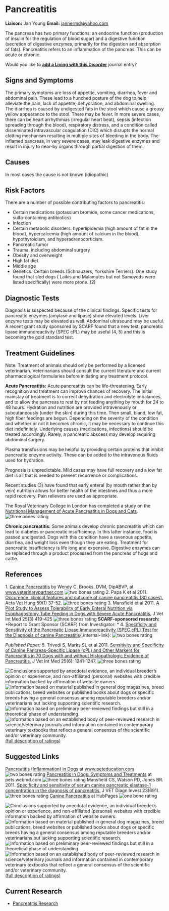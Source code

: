 Pancreatitis
============

**Liaison:** Jan Young **Email:** <jannermd@yahoo.com>



The pancreas has two primary functions: an endocrine function
(production of insulin for the regulation of blood sugar) and a
digestive function (secretion of digestive enzymes, primarily for the
digestion and absorption of fats). Pancreatitis refers to an
inflammation of the pancreas. This can be acute or chronic.



Would you like to **[add a Living with this
Disorder](pancreatitis/addliving_form.html)** journal entry?

Signs and Symptoms
------------------

The primary symptoms are loss of appetite, vomiting, diarrhea, fever and
abdominal pain. These lead to a hunched posture of the dog to help
alleviate the pain, lack of appetite, dehydration, and abdominal
swelling. The diarrhea is caused by undigested fats in the stool which
cause a greasy yellow appearance to the stool. There may be fever. In
more severe cases, there can be heart arrhythmias (irregular heart
beat), sepsis (infection spreading through the blood), respiratory
distress, and a condition called disseminated intravascular coagulation
(DIC) which disrupts the normal clotting mechanism resulting in multiple
sites of  bleeding in the body. The inflamed pancreas, in very severe
cases, may leak digestive enzymes and result in injury to near-by organs
through partial digestion of them.

Causes
------

In most cases the cause is not known (idiopathic)

Risk Factors
------------

There are a number of possible contributing factors to pancreatitis:

-   Certain medications (potassium bromide, some cancer medications,
    sulfa-containing antibiotics)
-   Infection
-   Certain metabolic disorders: hyperlipidemia (high amount of fat in
    the blood), hypercalcemia (high amount of calcium in the blood),
    hypothyroidism, and hyperadrenocorticism.
-   Pancreatic tumor
-   Trauma, including abdominal surgery
-   Obesity and overweight
-   High fat diet
-   Middle age
-   Genetics: Certain breeds (Schnauzers, Yorkshire Terriers). One study
    found that sled dogs ( Laikis and Malamutes but not Samoyeds were
    listed specifically) were more prone. (2)

Diagnostic Tests
----------------

Diagnosis is suspected because of the clinical findings. Specific tests
for pancreatic enzymes (amylase and lipase) show elevated levels. Liver
enzyme tests may be elevated as well. Abdominal ultrasound may be
useful. A recent grant study sponsored by SCARF found that a new test,
pancreatic lipase immunoreactivity (SPEC cPL) may be useful (4, 5) and
this is becoming the gold standard test.

Treatment Guidelines
--------------------

Note: Treatment of animals should only be performed by a licensed
veterinarian. Veterinarians should consult the current literature and
current pharmacological formularies before initiating any treatment
protocol.

**Acute Pancreatitis:** Acute pancreatitis can be life-threatening.
Early recognition and treatment can improve chances of recovery. The
initial mainstay of treatment is to correct dehydration and electrolyte
imbalances, and to allow the pancreas to rest by not feeding anything by
mouth for 24 to 48 hours.  Hydration and nutrition are provided
intravenously or subcutaneously (under the skin) during this time. Then
small, bland, low fat, high fiber feedings are begun. Depending on the
severity of the condition and whether or not it becomes chronic, it may
be necessary to continue this diet indefinitely. Underlying causes
(medications, infections) should be treated accordingly. Rarely, a
pancreatic abscess may develop requiring abdominal surgery.

Plasma transfusions may be helpful by providing certain proteins that
inhibit pancreatic enzyme activity. These can be added to the
intravenous fluids used for hydration.

Prognosis is unpredictable. Mild cases may have full recovery and a low
fat diet is all that is needed to prevent recurrence or complications.

Recent studies (3) have found that early enteral (by mouth rather than
by vein) nutrition allows for better health of the intestines and thus a
more rapid recovery. Pain relievers are used as appropriate.

The  Royal Veterinary College in London has completed a study on the
[Nutritional Management of Acute Pancreatitis in Dogs and
Cats](http://onlinelibrary.wiley.com/enhanced/doi/10.1111/vec.12180/). ![three
bones
rating](/img/3-bones.gif/image_preview.png)

**Chronic pancreatitis:** Some animals develop chronic pancreatitis
which can lead to diabetes or pancreatic insufficiency. In this latter
instance, food is passed undigested. Dogs with this condition have a
ravenous appetite, diarrhea, and weight loss even though they are
eating. Treatment for pancreatic insufficiency is life long and
expensive. Digestive enzymes can be replaced through a product processed
from the pancreas of hogs and cattle.

References
----------

1\. [Canine
Pancreatitis](http://www.veterinarypartner.com/Content.plx?P=A&A=2214)
by Wendy C. Brooks, DVM, DipABVP, at www.veterinarypartner.com ![two
bones
rating](/img/2-bones.gif/image_preview.png)
2. Papa K et al 2011.  [Occurence, clinical features and outcome of
canine pancreatitis (80
cases).](http://www.ncbi.nlm.nih.gov/pubmed/21354940)
Acta Vet Hung 59(1) 37-52. ![three bones
rating](/img/3-bones.gif/image_preview.png)
3. Mansfield et al 2011.  [A Pilot Study to Assess Tolerability of Early
Enteral Nutrition via Esophagostomy Tube Feeding in Dogs with Severe
Acute
Pancreatitis.](http://www.ncbi.nlm.nih.gov/pubmed/21418318)
J Vet Int Med 25(3) 419-425 ![three bones
rating](/img/3-bones.gif/image_preview.png)
**SCARF-sponsored research:**  *Report to Grant Sponsor (SCARF) from
Investigator: *  4. [Specificity and Sensitivity of the Pancreatic
Lipase Immunoreactivity (SPEC cPL) Test for the Diagnosis of canine
Pancreatitis](../research/current-research-studies/1227-A.html "1227-A"){.internal-link}:
![two bones
rating](/img/2-bones.gif/image_preview.png)

*Published Paper:* 5. Trivedi S, Marks SL et al 2011.  [Sensitivity and
Specificity of Canine Pancreas-Specific Lipase (cPL) and Other Markers
for Pancreatitis in 70 Dogs with and without Histopathologic Evidence of
Pancreatitis.](http://onlinelibrary.wiley.com/doi/10.1111/j.1939-1676.2011.00793.x/abstract)
J Vet Int Med 25(6): 1241-1247.  ![three bones
rating](/img/3-bones.gif/image_preview.png)



![](pancreatitis/bone.gif "Conclusions supported by anecdotal evidence, an individual breeder’s opinion or experience, and non-affiliated (personal) websites with credible information backed by affirmation of website owners.")
![](pancreatitis/2-bones.gif "Information based on material published in general dog magazines, breed publications, breed websites or published books about dogs or specific breeds  having a general consensus among reputable breeders and/or veterinarians but lacking supporting scientific research.")
![](pancreatitis/3-bones.gif "Information based on preliminary peer-reviewed findings but still in a theoretical phase of understanding.")
![](pancreatitis/4-bones.gif "Information based on an established body of peer-reviewed research in science/veterinary journals and information contained in contemporary veterinary textbooks that reflect a general consensus of the scientific and/or veterinary community.")
[(full description of ratings)](ratings-what-do-they-mean.html)



Suggested Links
---------------

[Pancreatitis (Inflammation) in
Dogs](http://www.peteducation.com/article.cfm?c=2+2103&aid=335)
at www.peteducation.com  ![two bones
rating](/img/2-bones.gif/image_preview.png)
[Pancreatitis in Dogs:  Symptoms and
Treatments](http://pets.webmd.com/dogs/dog-pancreatitis-symptoms-and-treatment)
at pets.webmd.com ![three bones
rating](/img/3-bones.gif/image_preview.png)
Mansfield  CS, Watson PD, Jones BR.  2011.  [Specificity and sensitivity
of serum canine pancreatic elastase-1 concentration in the diagnosis of
pancreatitis.](http://vdi.sagepub.com/content/23/4/691.full.pdf)
J VET Diagn Invest 23(691).  ![three bones
rating](/img/3-bones.gif/image_preview.png)
[Canine
Pancreatitis](http://shelleycetin.hubpages.com/hub/Canine-Pancreatitis)
at HubPages ![one bone
rating](/img/bone.gif/image_preview.png)



![](pancreatitis/bone.gif "Conclusions supported by anecdotal evidence, an individual breeder’s opinion or experience, and non-affiliated (personal) websites with credible information backed by affirmation of website owners.")
![](pancreatitis/2-bones.gif "Information based on material published in general dog magazines, breed publications, breed websites or published books about dogs or specific breeds  having a general consensus among reputable breeders and/or veterinarians but lacking supporting scientific research.")
![](pancreatitis/3-bones.gif "Information based on preliminary peer-reviewed findings but still in a theoretical phase of understanding.")
![](pancreatitis/4-bones.gif "Information based on an established body of peer-reviewed research in science/veterinary journals and information contained in contemporary veterinary textbooks that reflect a general consensus of the scientific and/or veterinary community.")
[(full description of ratings)](ratings-what-do-they-mean.html)



Current Research
----------------

-   [Pancreatitis Research ](pancreatitis/pancreatitis.html)
